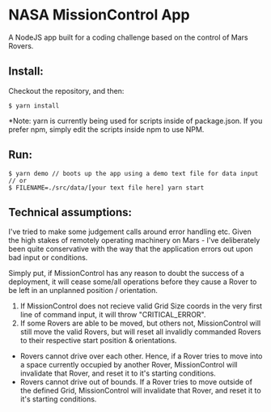 # NASA MissionControl App
A NodeJS app built for a coding challenge based on the control of Mars Rovers.

## Install:
Checkout the repository, and then:
```
$ yarn install
```
*Note: yarn is currently being used for scripts inside of package.json. If you prefer npm, simply edit the scripts inside npm to use NPM.

## Run:
```
$ yarn demo // boots up the app using a demo text file for data input
// or
$ FILENAME=./src/data/[your text file here] yarn start
```

## Technical assumptions:
I've tried to make some judgement calls around error handling etc. Given the high stakes of remotely operating machinery on Mars - I've deliberately been quite conservative with the way that the application errors out upon bad input or conditions.

Simply put, if MissionControl has any reason to doubt the success of a deployment, it will cease some/all operations before they cause a Rover to be left in an unplanned position / orientation.

1. If MissionControl does not recieve valid Grid Size coords in the very first line of command input, it will throw "CRITICAL_ERROR".
2. If some Rovers are able to be moved, but others not, MissionControl will still move the valid Rovers, but will reset all invalidly commanded Rovers to their respective start position & orientations.
  - Rovers cannot drive over each other. Hence, if a Rover tries to move into a space currently occupied by another Rover, MissionControl will invalidate that Rover, and reset it to it's starting conditions.
  - Rovers cannot drive out of bounds. If a Rover tries to move outside of the defined Grid, MissionControl will invalidate that Rover, and reset it to it's starting conditions.

